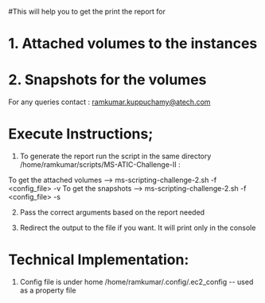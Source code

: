 #This will help you to get the print the report for 
# 1. Attached volumes to the instances
# 2. Snapshots for the volumes

For any queries contact : ramkumar.kuppuchamy@atech.com

Execute Instructions;
=======================
1. To generate the report run the script in the same directory
/home/ramkumar/scripts/MS-ATIC-Challenge-II :

To get the attached volumes -->  ms-scripting-challenge-2.sh -f <config_file> -v 
To get the snapshots 	    -->  ms-scripting-challenge-2.sh -f <config_file> -s

2. Pass the correct arguments based on the report needed

3. Redirect the output to the file if you want. It will print only in the
console

Technical Implementation:
==========================

1. Config file is under home /home/ramkumar/.config/.ec2_config -- used as a property file

